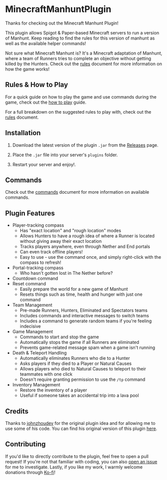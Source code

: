 # MinecraftManhuntPlugin

Thanks for checking out the Minecraft Manhunt Plugin!

This plugin allows Spigot & Paper-based Minecraft servers to run a version of Manhunt.
Keep reading to find the rules for this version of manhunt as well as the available helper commands!

Not sure what Minecraft Manhunt is? It's a Minecraft adaptation of Manhunt, where a team of Runners
tries to complete an objective without getting killed by the Hunters. Check out the
[rules](docs/RULES_FULL.md) document for more information on how the game works!

## Rules & How to Play

For a quick guide on how to play the game and use commands during the game, check out the 
[how to play](docs/HOW_TO_PLAY.md) guide.

For a full breakdown on the suggested rules to play with, check out the [rules](docs/RULES_FULL.md) document.

## Installation

1. Download the latest version of the plugin `.jar` from the 
[Releases](https://github.com/ricetech/MinecraftManhuntPlugin/releases) page.

2. Place the `.jar` file into your server's `plugins` folder.

3. Restart your server and enjoy!.

## Commands

Check out the [commands](docs/COMMANDS.md) document for more information on available commands.

## Plugin Features

- Player-tracking compass
  - Has "exact location" and "rough location" modes
  - Allows Hunters to have a rough idea of where a Runner is located without giving away
    their exact location
  - Tracks players anywhere, even through Nether and End portals
  - Can even track offline players!
  - Easy to use - use the command once, and simply right-click with the compass to refresh!
- Portal-tracking compass
  - Who hasn't gotten lost in The Nether before?
- Countdown command
- Reset command
  - Easily prepare the world for a new game of Manhunt
  - Resets things such as time, health and hunger with just one command
- Team Management
  - Pre-made Runners, Hunters, Eliminated and Spectators teams
  - Includes commands and interactive messages to switch teams
  - Includes a command to generate random teams if you're feeling indecisive
- Game Management
  - Commands to start and stop the game
  - Automatically stops the game if all Runners are eliminated
  - Prevents game-related message spam when a game isn't running
- Death & Teleport Handling
  - Automatically eliminates Runners who die to a Hunter
  - Asks players if they died to a Player or Natural Causes
  - Allows players who died to Natural Causes to teleport to their teammates with one click
  - Doesn't require granting permission to use the `/tp` command
- Inventory Management
  - Restore the inventory of a player
  - Useful if someone takes an accidental trip into a lava pool

## Credits

Thanks to [johnzhoudev](https://github.com/johnzhoudev) for the original plugin idea and for allowing me to use
some of his code. You can find his original version of this plugin 
[here](https://github.com/johnzhoudev/CompassTrackerMinecraft).

## Contributing

If you'd like to directly contribute to the plugin, feel free to open a pull request!
If you're not that familiar with coding, you can also 
[open an issue](https://github.com/ricetech/MinecraftManhuntPlugin/issues/new)
for me to investigate. Lastly, if you like my work, I warmly welcome donations
through [Ko-fi](https://ko-fi.com/the_ricetech)!
